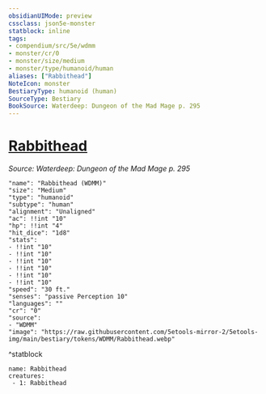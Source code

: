 ```yaml
---
obsidianUIMode: preview
cssclass: json5e-monster
statblock: inline
tags:
- compendium/src/5e/wdmm
- monster/cr/0
- monster/size/medium
- monster/type/humanoid/human
aliases: ["Rabbithead"]
NoteIcon: monster
BestiaryType: humanoid (human)
SourceType: Bestiary
BookSource: Waterdeep: Dungeon of the Mad Mage p. 295
---
```

# [Rabbithead](2-Mechanics\CLI\bestiary\npc/rabbithead-wdmm.md)
*Source: Waterdeep: Dungeon of the Mad Mage p. 295*  

```statblock
"name": "Rabbithead (WDMM)"
"size": "Medium"
"type": "humanoid"
"subtype": "human"
"alignment": "Unaligned"
"ac": !!int "10"
"hp": !!int "4"
"hit_dice": "1d8"
"stats":
- !!int "10"
- !!int "10"
- !!int "10"
- !!int "10"
- !!int "10"
- !!int "10"
"speed": "30 ft."
"senses": "passive Perception 10"
"languages": ""
"cr": "0"
"source":
- "WDMM"
"image": "https://raw.githubusercontent.com/5etools-mirror-2/5etools-img/main/bestiary/tokens/WDMM/Rabbithead.webp"
```
^statblock

```encounter-table
name: Rabbithead
creatures:
 - 1: Rabbithead
```